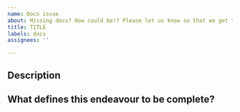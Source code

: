 ```yaml
---
name: Docs issue
about: Missing docs? How could be!? Please let us know so that we get that reviwed asap
title: TITLE
labels: docs
assignees: ''

---
```


## Description

<!--In the case of missing/erroneous documentation, where is the error? If possible, a link/url would be great! -->

<!--Describe the documentation issue.-->

## What defines this endeavour to be complete?

<!--Create a check list of what you expect to see as part of delivering on the ask--

- [ ] Item 1
- [ ] Item 2
- [ ] ...
